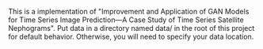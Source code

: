 This is a implementation of "Improvement and Application of GAN Models for Time Series Image Prediction—A Case Study of Time Series Satellite Nephograms". 
Put data in a directory named data/ in the root of this project for default behavior. Otherwise, you will need to specify your data location.
